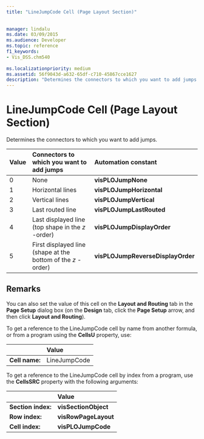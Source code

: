 ```yaml
---
title: "LineJumpCode Cell (Page Layout Section)"
 
 
manager: lindalu
ms.date: 03/09/2015
ms.audience: Developer
ms.topic: reference
f1_keywords:
- Vis_DSS.chm540
 
ms.localizationpriority: medium
ms.assetid: 56f9043d-a632-65df-c710-45867cce1627
description: "Determines the connectors to which you want to add jumps."
---
```


# LineJumpCode Cell (Page Layout Section)

Determines the connectors to which you want to add jumps.
  
|**Value**|**Connectors to which you want to add jumps**|**Automation constant**|
|:-----|:-----|:-----|
|0  <br/> |None  <br/> |**visPLOJumpNone** <br/> |
|1  <br/> |Horizontal lines  <br/> |**visPLOJumpHorizontal** <br/> |
|2  <br/> |Vertical lines  <br/> |**visPLOJumpVertical** <br/> |
|3  <br/> |Last routed line  <br/> |**visPLOJumpLastRouted** <br/> |
|4  <br/> |Last displayed line (top shape in the  *z*  -order)  <br/> |**visPLOJumpDisplayOrder** <br/> |
|5  <br/> |First displayed line (shape at the bottom of the  *z*  -order)  <br/> |**visPLOJumpReverseDisplayOrder** <br/> |
   
## Remarks

You can also set the value of this cell on the **Layout and Routing** tab in the **Page Setup** dialog box (on the **Design** tab, click the **Page Setup** arrow, and then click **Layout and Routing**).
  
To get a reference to the LineJumpCode cell by name from another formula, or from a program using the **CellsU** property, use: 
  
||Value |
|:-----|:-----|
|**Cell name:**  <br/> |LineJumpCode  <br/> |
   
To get a reference to the LineJumpCode cell by index from a program, use the **CellsSRC** property with the following arguments: 
  
||Value |
|:-----|:-----|
|**Section index:**  <br/> |**visSectionObject** <br/> |
|**Row index:**  <br/> |**visRowPageLayout** <br/> |
|**Cell index:**  <br/> |**visPLOJumpCode** <br/> |
   


